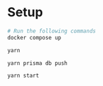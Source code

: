 # Setup

```sh
# Run the following commands
docker compose up

yarn

yarn prisma db push

yarn start
```